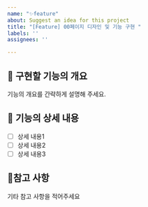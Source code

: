 ```yaml
---
name: "✨feature"
about: Suggest an idea for this project
title: "[Feature] 00페이지 디자인 및 기능 구현 "
labels: ''
assignees: ''

---
```


## 📑 구현할 기능의 개요
기능의 개요를 간략하게 설명해 주세요.

## 📝 기능의 상세 내용
- [ ] 상세 내용1
- [ ] 상세 내용2
- [ ] 상세 내용3

## 📌참고 사항
기타 참고 사항을 적어주세요
